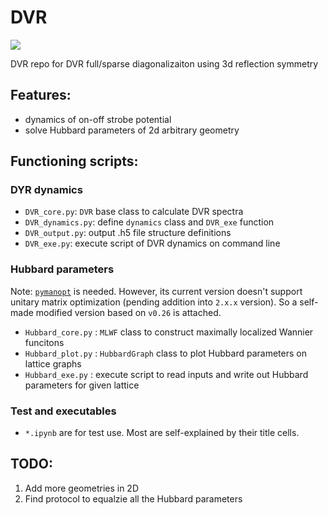 # DVR

![](https://img.shields.io/gitlab/v/release/Nottforestfc/DVR?color=brightgreen&sort=semver)

DVR repo for DVR full/sparse diagonalizaiton using 3d reflection symmetry

## Features:
* dynamics of on-off strobe potential
* solve Hubbard parameters of 2d arbitrary geometry

## Functioning scripts:
### DYR dynamics
* `DVR_core.py`: `DVR` base class to calculate DVR spectra
* `DVR_dynamics.py`: define `dynamics` class and `DVR_exe` function
* `DVR_output.py`: output .h5 file structure definitions
* `DVR_exe.py`: execute script of DVR dynamics on command line
### Hubbard parameters
Note: [`pymanopt`](https://github.com/pymanopt/pymanopt) is needed. However, its current version doesn't support unitary matrix optimization (pending addition into `2.x.x` version). So a self-made modified version based on `v0.26` is attached.
* `Hubbard_core.py` : `MLWF` class to construct maximally localized Wannier funcitons
* `Hubbard_plot.py` : `HubbardGraph` class to plot Hubbard parameters on lattice graphs
* `Hubbard_exe.py` : execute script to read inputs and write out Hubbard parameters for given lattice
### Test and executables
* `*.ipynb` are for test use. Most are self-explained by their title cells.

## TODO:
1. Add more geometries in 2D
2. Find protocol to equalzie all the Hubbard parameters
